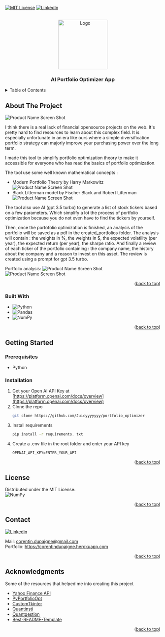 <!-- Improved compatibility of back to top link: See: https://github.com/othneildrew/Best-README-Template/pull/73 -->
<a name="readme-top"></a>
<!--
*** Thanks for checking out the Best-README-Template. If you have a suggestion
*** that would make this better, please fork the repo and create a pull request
*** or simply open an issue with the tag "enhancement".
*** Don't forget to give the project a star!
*** Thanks again! Now go create something AMAZING! :D
-->



<!-- PROJECT SHIELDS -->
<!--
*** I'm using markdown "reference style" links for readability.
*** Reference links are enclosed in brackets [ ] instead of parentheses ( ).
*** See the bottom of this document for the declaration of the reference variables
*** for contributors-url, forks-url, etc. This is an optional, concise syntax you may use.
*** https://www.markdownguide.org/basic-syntax/#reference-style-links
-->
[![MIT License][license-shield]][license-url]
[![LinkedIn][linkedin-shield]][linkedin-url]



<!-- PROJECT LOGO -->
<br />
<div align="center" id="readme-top">
  <a>
    <img src="images/logo.png" alt="Logo" width="160" height="160">
  </a>

  <h3 align="center">AI Portfolio Optimizer App</h3>
</div>



<!-- TABLE OF CONTENTS -->
<details>
  <summary>Table of Contents</summary>
  <ol>
    <li>
      <a href="#about-the-project">About The Project</a>
      <ul>
        <li><a href="#built-with">Built With</a></li>
      </ul>
    </li>
    <li>
      <a href="#getting-started">Getting Started</a>
      <ul>
        <li><a href="#prerequisites">Prerequisites</a></li>
        <li><a href="#installation">Installation</a></li>
      </ul>
    </li>
    <li><a href="#license">License</a></li>
    <li><a href="#contact">Contact</a></li>
    <li><a href="#acknowledgments">Acknowledgments</a></li>
  </ol>
</details>



<!-- ABOUT THE PROJECT -->
## About The Project

![Product Name Screen Shot](images/main_app.png)

I think there is a real lack of financial opensource projects on the web. It's pretty hard to find resources to learn about this complex field. 
It is especially unfortunate in an era like ours where a simple diversification portfolio strategy can majorly improve your purchasing
power over the long term. 

I made this tool to simplify portfolio optimization theory to make it accessible for everyone who has read
the basics of portfolio optimization.

The tool use some well known mathematical concepts :
* Modern Portfolio Theory by Harry Markowitz
![Product Name Screen Shot](images/efficient_frontier.png)
* Black Litterman model by Fischer Black and Robert Litterman
![Product Name Screen Shot](images/black_litterman.png)

The tool also use AI (gpt 3.5 turbo) to generate a list of stock tickers based on 
a few parameters. Which simplify a lot the process of portfolio optimization
because you do not even have to find the tickers by yourself.

Then, once the portofolio optimization is finished, an analysis of the portfolio
will be saved as a pdf in the created_portfolios folder. The analysis will contain :
the weights in %, the weights in $, the expected volatility (per year), the expected
return (per year), the sharpe ratio. And finally a review of each ticker of the portfolio
containing : the company name, the history about the company and a reason to invest
on this asset. The review is created using a prompt for gpt 3.5 turbo.

Portfolio analysis:
![Product Name Screen Shot](images/pdf_1.png)
![Product Name Screen Shot](images/pdf_2.png)

<p align="right">(<a href="#readme-top">back to top</a>)</p>



### Built With


* ![Python](https://img.shields.io/badge/python-3670A0?style=for-the-badge&logo=python&logoColor=ffdd54)
* ![Pandas](https://img.shields.io/badge/pandas-%23150458.svg?style=for-the-badge&logo=pandas&logoColor=white)
* ![NumPy](https://img.shields.io/badge/numpy-%23013243.svg?style=for-the-badge&logo=numpy&logoColor=white)

<p align="right">(<a href="#readme-top">back to top</a>)</p>



<!-- GETTING STARTED -->
## Getting Started



### Prerequisites

* Python

### Installation

1. Get your Open AI API Key at [https://platform.openai.com/docs/overview](https://platform.openai.com/docs/overview)
2. Clone the repo
   ```sh
   git clone https://github.com/Juicyyyyyyy/portfolio_optimizer
   ```
3. Install requirements
   ```sh
   pip install -r requirements. txt
   ```
4. Create a .env file in the root folder and enter your API key
   ```dotenv
   OPENAI_API_KEY=ENTER_YOUR_API
   ```

<p align="right">(<a href="#readme-top">back to top</a>)</p>


<!-- LICENSE -->
## License

Distributed under the MIT License. </br>
![NumPy](https://img.shields.io/github/license/Ileriayo/markdown-badges?style=for-the-badge)

<p align="right">(<a href="#readme-top">back to top</a>)</p>



<!-- CONTACT -->
## Contact

[![Linkedin](https://img.shields.io/badge/linkedin-%230077B5.svg?style=for-the-badge&logo=linkedin&logoColor=white)](https://pandas.pydata.org/)

Mail: corentin.dupaigne@gmail.com
</br>
Portfolio: https://corentindupaigne.herokuapp.com

<p align="right">(<a href="#readme-top">back to top</a>)</p>



<!-- ACKNOWLEDGMENTS -->
## Acknowledgments

Some of the resources that helped me into creating this project

* [Yahoo Finance API](https://developer.yahoo.com/api/)
* [PyPortfolioOpt](https://github.com/robertmartin8/PyPortfolioOpt)
* [CustomTkinter](https://github.com/TomSchimansky/CustomTkinter)
* [Quantinsti](https://blog.quantinsti.com/calculating-covariance-matrix-portfolio-variance/)
* [Quantgestion](https://quantgestion.fr/le-modele-de-fisher-black-et-robert-litterman/)
* [Best-README-Template](https://github.com/othneildrew/Best-README-Template)

<p align="right">(<a href="#readme-top">back to top</a>)</p>



<!-- MARKDOWN LINKS & IMAGES -->
<!-- https://www.markdownguide.org/basic-syntax/#reference-style-links -->
[contributors-shield]: https://img.shields.io/github/contributors/othneildrew/Best-README-Template.svg?style=for-the-badge
[contributors-url]: https://github.com/othneildrew/Best-README-Template/graphs/contributors
[forks-shield]: https://img.shields.io/github/forks/othneildrew/Best-README-Template.svg?style=for-the-badge
[forks-url]: https://github.com/othneildrew/Best-README-Template/network/members
[stars-shield]: https://img.shields.io/github/stars/othneildrew/Best-README-Template.svg?style=for-the-badge
[stars-url]: https://github.com/othneildrew/Best-README-Template/stargazers
[issues-shield]: https://img.shields.io/github/issues/othneildrew/Best-README-Template.svg?style=for-the-badge
[issues-url]: https://github.com/othneildrew/Best-README-Template/issues
[license-shield]: https://img.shields.io/github/license/othneildrew/Best-README-Template.svg?style=for-the-badge
[license-url]: https://github.com/othneildrew/Best-README-Template/blob/master/LICENSE.txt
[linkedin-shield]: https://img.shields.io/badge/-LinkedIn-black.svg?style=for-the-badge&logo=linkedin&colorB=555
[linkedin-url]: https://www.linkedin.com/in/corentin-dupaigne-b449a1242
[product-screenshot]: images/main_app.png
[Next.js]: https://img.shields.io/badge/next.js-000000?style=for-the-badge&logo=nextdotjs&logoColor=white
[Next-url]: https://nextjs.org/
[React.js]: https://img.shields.io/badge/React-20232A?style=for-the-badge&logo=react&logoColor=61DAFB
[React-url]: https://reactjs.org/
[Vue.js]: https://img.shields.io/badge/Vue.js-35495E?style=for-the-badge&logo=vuedotjs&logoColor=4FC08D
[Vue-url]: https://vuejs.org/
[Angular.io]: https://img.shields.io/badge/Angular-DD0031?style=for-the-badge&logo=angular&logoColor=white
[Angular-url]: https://angular.io/
[Svelte.dev]: https://img.shields.io/badge/Svelte-4A4A55?style=for-the-badge&logo=svelte&logoColor=FF3E00
[Svelte-url]: https://svelte.dev/
[Laravel.com]: https://img.shields.io/badge/Laravel-FF2D20?style=for-the-badge&logo=laravel&logoColor=white
[Laravel-url]: https://laravel.com
[Bootstrap.com]: https://img.shields.io/badge/Bootstrap-563D7C?style=for-the-badge&logo=bootstrap&logoColor=white
[Bootstrap-url]: https://getbootstrap.com
[JQuery.com]: https://img.shields.io/badge/jQuery-0769AD?style=for-the-badge&logo=jquery&logoColor=white
[JQuery-url]: https://jquery.com 
